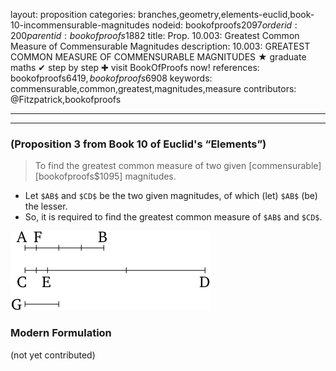 layout: proposition
categories: branches,geometry,elements-euclid,book-10-incommensurable-magnitudes
nodeid: bookofproofs$2097
orderid: 200
parentid: bookofproofs$1882
title: Prop. 10.003: Greatest Common Measure of Commensurable Magnitudes
description: 10.003: GREATEST COMMON MEASURE OF COMMENSURABLE MAGNITUDES &#9733; graduate maths &#10004; step by step &#10010; visit BookOfProofs now!
references: bookofproofs$6419,bookofproofs$6908
keywords: commensurable,common,greatest,magnitudes,measure
contributors: @Fitzpatrick,bookofproofs

---


---

### (Proposition 3 from Book 10 of Euclid's “Elements”)

> To find the greatest common measure of two given [commensurable][bookofproofs$1095] magnitudes.

* Let `$AB$` and `$CD$` be the two given magnitudes, of which (let) `$AB$` (be) the lesser.
* So, it is required to find the greatest common measure of `$AB$` and `$CD$`.

![fig003e](https://github.com/bookofproofs/bookofproofs.github.io/blob/main/_sources/_assets/images/euclid/Book10/fig003e.png?raw=true)



### Modern Formulation

(not yet contributed)
